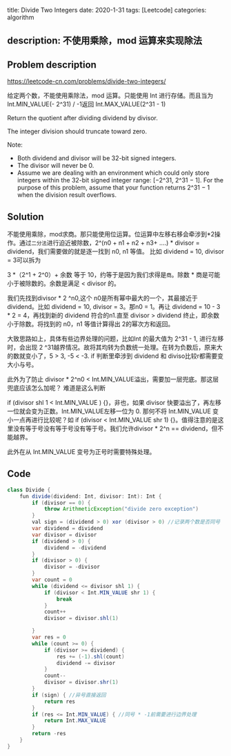 title:   Divide Two Integers
date: 2020-1-31
tags: [Leetcode]
categories: algorithm

description:  不使用乘除，mod 运算来实现除法　
---

## Problem description

https://leetcode-cn.com/problems/divide-two-integers/

给定两个数，不能使用乘除法，mod 运算。只能使用 Int 进行存储。而且当为 Int.MIN_VALUE(- 2^31) / -1返回 Int.MAX_VALUE(2^31 - 1) 

Return the quotient after dividing dividend by divisor.

The integer division should truncate toward zero.

Note:

- Both dividend and divisor will be 32-bit signed integers.
- The divisor will never be 0.
- Assume we are dealing with an environment which could only store integers within the 32-bit signed integer range: [−2^31,  2^31 − 1]. For the purpose of this problem, assume that your function returns 2^31 − 1 when the division result overflows.


## Solution

不能使用乘除，mod求商。那只能使用位运算。位运算中左移右移会牵涉到*2操作。通过`二分法`进行迫近被除数，2^(n0 + n1 + n2 + n3+ ....) * divisor = dividend，我们需要做的就是逐一找到 n0, n1 等值。 比如 dividend = 10, divisor = 3可以拆为

3 *（2^1 + 2^0）+ 余数 等于 10，约等于是因为我们求得是`商`。除数 * 商是可能小于被除数的。余数是满足 < divisor 的。

我们先找到divisor * 2 ^n0,这个 n0是所有幂中最大的一个，其最接近于 dividend。比如 dividend = 10, divisor = 3。那n0 = 1。再让 dividend = 10 - 3 * 2 = 4，再找到新的 dividend 符合的n1.直至 divisor > dividend 终止，即余数小于除数。将找到的 n0，n1 等值计算得出 2的幂次方和返回。

大致思路如上，具体有些边界处理的问题，比如Int 的最大值为 2^31 - 1, 进行左移时，会出现 2 ^31越界情况。故将其均转为负数统一处理。在转为负数后，原来大的数就变小了，5 > 3, -5 < -3. if 判断里牵涉到 dividend 和 diviso比较r都需要变大小与号。

此外为了防止 divisor * 2^n0 < Int.MIN_VALUE溢出，需要加一层兜底。那这层兜底应该怎么加呢？ 难道是这么判断

if (divisor shl 1 < Int.MIN_VALUE ) {}，非也，如果 divisor 快要溢出了，再左移一位就会变为正数。Int.MIN_VALUE左移一位为 0. 那何不将 Int.MIN_VALUE 变小一点再进行比较呢？如 if (divisor < Int.MIN_VALUE shr 1) {}。值得注意的是这里没有等于号没有等于号没有等于号。我们允许divisor * 2^n == dividend，但不能越界。

此外在从 Int.MIN_VALUE 变号为正号时需要特殊处理。



## Code

```java
class Divide {
    fun divide(dividend: Int, divisor: Int): Int {
        if (divisor == 0) {
            throw ArithmeticException("divide zero exception")
        }
        val sign = (dividend > 0) xor (divisor > 0) //记录两个数是否同号
        var dividend = dividend
        var divisor = divisor
        if (dividend > 0) {
            dividend = -dividend
        }
        if (divisor > 0) {
            divisor = -divisor
        }
        var count = 0
        while (dividend <= divisor shl 1) {
            if (divisor < Int.MIN_VALUE shr 1) {
                break
            }
            count++
            divisor = divisor.shl(1)

        }
        var res = 0
        while (count >= 0) {
            if (divisor >= dividend) {
                res += (-1).shl(count)
                dividend -= divisor
            }
            count--
            divisor = divisor.shr(1)
        }
        if (sign) { //异号直接返回
            return res
        }
        if (res <= Int.MIN_VALUE) { //同号 * -1前需要进行边界处理
            return Int.MAX_VALUE
        }
        return -res
    }
}
```